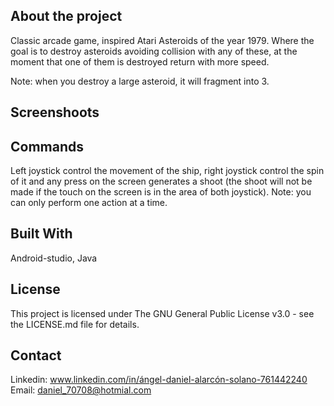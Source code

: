 ## About the project

Classic arcade game, inspired Atari Asteroids of the year 1979. Where the goal is to destroy asteroids avoiding collision with any of these, at the moment that one of them is destroyed return with more speed.

Note: when you destroy a large asteroid, it will fragment into 3.

## Screenshoots

## Commands

Left joystick control the movement of the ship, right joystick control the spin of it and any press on the screen generates a shoot (the shoot will not be made if the touch on the screen is in the area of both joystick).
Note: you can only perform one action at a time.

## Built With
Android-studio, Java

## License

This project is licensed under The GNU General Public License v3.0 - see the LICENSE.md file for details.

## Contact

Linkedin: www.linkedin.com/in/ángel-daniel-alarcón-solano-761442240
Email: daniel_70708@hotmial.com

